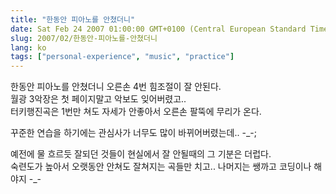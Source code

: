 ```yaml
---
title: "한동안 피아노를 안쳤더니"
date: Sat Feb 24 2007 01:00:00 GMT+0100 (Central European Standard Time)
slug: 2007/02/한동안-피아노를-안쳤더니
lang: ko
tags: ["personal-experience", "music", "practice"]
---
```


한동안 피아노를 안쳤더니 오른손 4번 힘조절이 잘 안된다.  
월광 3악장은 첫 페이지말고 악보도 잊어버렸고..   
터키행진곡은 1번만 쳐도 자세가 안좋아서 오른손 팔뚝에 무리가 온다. 

꾸준한 연습을 하기에는 관심사가 너무도 많이 바뀌어버렸는데.. -_-;

예전에 물 흐르듯 잘되던 것들이 현실에서 잘 안될때의 그 기분은 더럽다.  
숙련도가 높아서 오랫동안 안쳐도 잘쳐지는 곡들만 치고.. 나머지는 쌩까고 코딩이나 해야지 -_-
